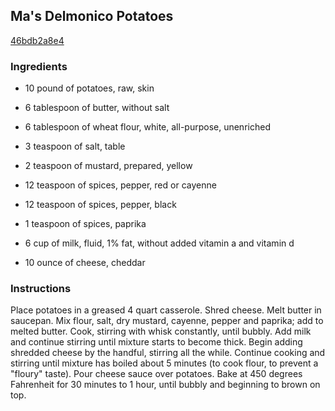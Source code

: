 ## Ma's Delmonico Potatoes

[46bdb2a8e4](http://www.food.com/recipe/mas-delmonico-potatoes-387429)

### Ingredients

 - 10 pound of potatoes, raw, skin

 - 6 tablespoon of butter, without salt

 - 6 tablespoon of wheat flour, white, all-purpose, unenriched

 - 3 teaspoon of salt, table

 - 2 teaspoon of mustard, prepared, yellow

 - 12 teaspoon of spices, pepper, red or cayenne

 - 12 teaspoon of spices, pepper, black

 - 1 teaspoon of spices, paprika

 - 6 cup of milk, fluid, 1% fat, without added vitamin a and vitamin d

 - 10 ounce of cheese, cheddar

### Instructions

Place potatoes in a greased 4 quart casserole. Shred cheese. Melt butter in saucepan. Mix flour, salt, dry mustard, cayenne, pepper and paprika; add to melted butter. Cook, stirring with whisk constantly, until bubbly. Add milk and continue stirring until mixture starts to become thick. Begin adding shredded cheese by the handful, stirring all the while. Continue cooking and stirring until mixture has boiled about 5 minutes (to cook flour, to prevent a "floury" taste). Pour cheese sauce over potatoes. Bake at 450 degrees Fahrenheit for 30 minutes to 1 hour, until bubbly and beginning to brown on top.